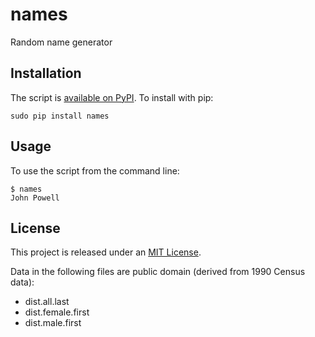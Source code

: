 names
=====

Random name generator


Installation
------------

The script is [available on PyPI][pypi].  To install with pip:

    sudo pip install names


Usage
-----

To use the script from the command line:

    $ names
    John Powell


License
-------
This project is released under an [MIT License][].

Data in the following files are public domain (derived from 1990 Census data):

* dist.all.last
* dist.female.first
* dist.male.first

[mit license]: http://th.mit-license.org/2013
[pypi]: http://pypi.python.org/pypi/names/
